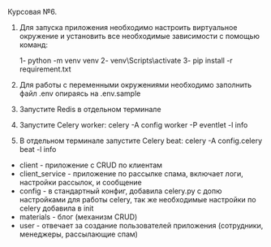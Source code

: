 Курсовая №6.

1. Для запуска приложения необходимо настроить виртуальное окружение и установить все необходимые зависимости с помощью команд:

    1- python -m venv venv
    2- venv\Scripts\activate
    3- pip install -r requirement.txt
2. Для работы с переменными окружениями необходимо заполнить файл .env опираясь на .env.sample
3. Запустите Redis в отдельном терминале
4. Запустите Celery worker: celery -A config worker -P eventlet -l info
5. В отдельном терминале запустите Celery beat:  celery -A config.celery beat -l info
- client - приложение с CRUD по клиентам 
- client_service - приложение по рассылке спама, включает логи, настройки рассылок, и сообщение 
- config - в стандартный конфиг, добавила celery.py с допю настройками для работы celery,
так же необходимые настройки по celery добавила в init
- materials - блог (механизм CRUD)
- user - отвечает за создание пользователей приложения (сотрудники, менеджеры, рассылающие спам)


